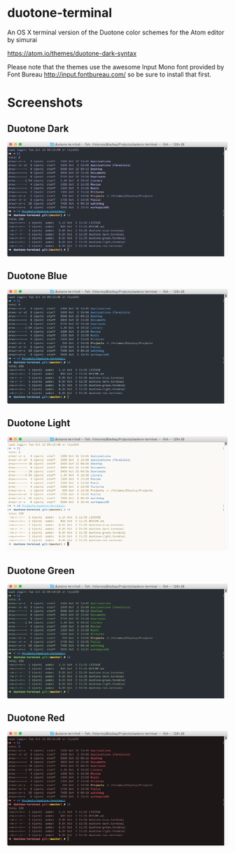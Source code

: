 # duotone-terminal
An OS X terminal version of the Duotone color schemes for the Atom editor by simurai

https://atom.io/themes/duotone-dark-syntax

Please note that the themes use the awesome Input Mono font provided by Font Bureau http://input.fontbureau.com/ so be sure to install that first.

# Screenshots

## Duotone Dark

![duotone-dark](screenshots/duotone-dark.png "Duotone Dark")

## Duotone Blue
![duotone-blue](screenshots/duotone-blue.png "Duotone Blue")

## Duotone Light
![duotone-light](screenshots/duotone-light.png "Duotone Light")

## Duotone Green
![duotone-green](screenshots/duotone-green.png "Duotone Green")

## Duotone Red
![duotone-red](screenshots/duotone-red.png "Duotone Red")
